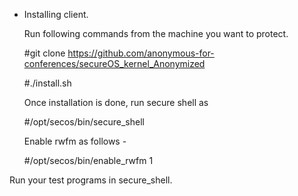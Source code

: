 
* Installing client.

  Run following commands from the machine you want to protect.

  #git clone https://github.com/anonymous-for-conferences/secureOS_kernel_Anonymized

  #./install.sh

  Once installation is done, run secure shell as  
 
  #/opt/secos/bin/secure_shell

  Enable rwfm as follows - 

  #/opt/secos/bin/enable_rwfm 1

Run your test programs in secure_shell.
